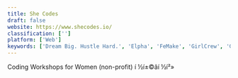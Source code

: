 ```yaml
---
title: She Codes
draft: false 
website: https://www.shecodes.io/
classification: ['']
platform: ['Web']
keywords: ['Dream Big. Hustle Hard.', 'Elpha', 'FeMake', 'GirlCrew', 'GitHub Learning Lab', 'HireHer', 'Holberton School', 'Present', 'Shello', 'Startup School', 'The New Girlboss', 'The Violet Society', 'Todost', 'Women Made It', 'Women Make', 'Women Who Design', 'Women Who Startup Radio', 'Woz U', 'Wunder']
---
```

Coding Workshops for Women (non-profit) í ½í±©âí ½í²»